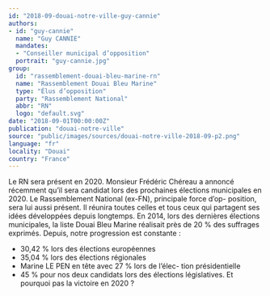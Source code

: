 ```yaml
---
id: "2018-09-douai-notre-ville-guy-cannie"
authors:
- id: "guy-cannie"
  name: "Guy CANNIE"
  mandates: 
  - "Conseiller municipal d’opposition"
  portrait: "guy-cannie.jpg"
group:
  id: "rassemblement-douai-bleu-marine-rn"
  name: "Rassemblement Douai Bleu Marine"
  type: "Élus d’opposition"
  party: "Rassemblement National"
  abbr: "RN"
  logo: "default.svg"
date: "2018-09-01T00:00:00Z"
publication: "douai-notre-ville"
source: "public/images/sources/douai-notre-ville-2018-09-p2.png"
language: "fr"
locality: "Douai"
country: "France"
---
```


Le RN sera présent en 2020.
Monsieur Frédéric Chéreau a annoncé récemment qu’il sera candidat lors des prochaines élections municipales en 2020.
Le Rassemblement National (ex-FN), principale force d’op-
position, sera lui aussi présent. Il réunira toutes celles et tous ceux qui partagent ses idées développées depuis longtemps. En 2014, lors des dernières élections municipales, la liste Douai Bleu Marine réalisait près de 20 % des suffrages exprimés. Depuis, notre progression est constante :
- 30,42 % lors des élections européennes
- 35,04 % lors des élections régionales
- Marine LE PEN en tête avec 27 % lors de l’élec-
tion présidentielle
- 45 % pour nos deux candidats lors des élections législatives.
Et pourquoi pas la victoire en 2020 ?
